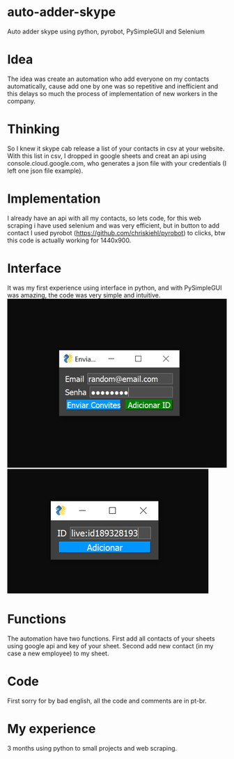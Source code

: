 # auto-adder-skype
Auto adder skype using python, pyrobot, PySimpleGUI and Selenium

# Idea
The idea was create an automation who add everyone on my contacts automatically, cause add one by one was so repetitive and inefficient and this delays so much the process of implementation of new workers in the company.

# Thinking
So I knew it skype cab release a list of your contacts in csv at your website. With this list in csv, I dropped in google sheets and creat an api using console.cloud.google.com, who generates a json file with your credentials (I left one json file example).

# Implementation
I already have an api with all my contacts, so lets code, for this web scraping i have used selenium and was very efficient, but in button to add contact I used pyrobot (https://github.com/chriskiehl/pyrobot) to clicks, btw this code is actually working for 1440x900.

# Interface
It was my first experience using interface in python, and with PySimpleGUI was amazing, the code was very simple and intuitive.
![Screenshot](login.png) ![Screenshot](add_contact.png)

# Functions
The automation have two functions. First add all contacts of your sheets using google api and key of your sheet. Second add new contact (in my case a new employee) to my sheet.

# Code
First sorry for by bad english, all the code and comments are in pt-br.

# My experience
3 months using python to small projects and web scraping.


